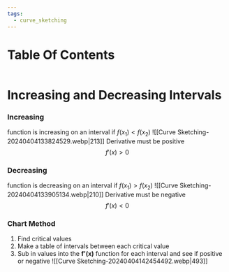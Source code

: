 ```yaml
---
tags:
  - curve_sketching
---
```

# Table Of Contents
```table-of-contents
```
# Increasing and Decreasing Intervals
### Increasing
function is increasing on an interval if 
$f(x_{1})<f(x_{2})$ 
![[Curve Sketching-20240404133824529.webp|213]]
Derivative must be positive
$$f'(x) > 0$$
### Decreasing
function is decreasing on an interval if 
$f(x_{1})>f(x_{2})$ 
![[Curve Sketching-20240404133905134.webp|210]]
Derivative must be negative
$$f'(x) < 0$$
### Chart Method
1. Find critical values
2. Make a table of intervals between each critical value
3. Sub in values into the **f'(x)** function for each interval and see if positive or negative
![[Curve Sketching-20240404142454492.webp|493]]